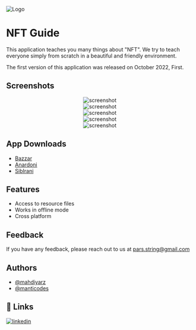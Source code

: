 
![Logo](https://i.postimg.cc/Qd6qgcby/pars-string.png)


# NFT Guide

This application teaches you many things about "NFT".
We try to teach everyone simply from scratch in a beautiful and friendly environment. 

The first version of this application was released on October 2022, First.


## Screenshots
<div align="center"> 
 <img src="https://s.cafebazaar.ir/images/upload/screenshot/com.pars_string.nft_guide-368129438801.jpg" alt="screenshot" />
</div>
<p style="font-size: 0;">&nbsp;</p>
<div align="center"> 
 <img src="https://s.cafebazaar.ir/images/upload/screenshot/com.pars_string.nft_guide-020667970059.jpg" alt="screenshot" />
</div>
<div align="center"> 
 <img src="https://s.cafebazaar.ir/images/upload/screenshot/com.pars_string.nft_guide-449348007233.jpg" alt="screenshot" />
</div>
<p style="font-size: 0;">&nbsp;</p>
<div align="center"> 
 <img src="https://s.cafebazaar.ir/images/upload/screenshot/com.pars_string.nft_guide-970064288623.jpg" alt="screenshot" />
</div>
<div align="center"> 
 <img src="https://s.cafebazaar.ir/images/upload/screenshot/com.pars_string.nft_guide-990751912391.jpg" alt="screenshot" />
</div>
<p style="font-size: 0;">&nbsp;</p>






## App Downloads

 - [Bazzar](https://cafebazaar.ir/app/com.pars_string.nft_guide)
 - [Anardoni](https://anardoni.com/ios/app/PZ2JHDFiu)
 - [SibIrani](https://sibirani.com/apps/nft-guide/)

## Features

- Access to resource files
- Works in offline mode
- Cross platform


## Feedback

If you have any feedback, please reach out to us at pars.string@gmail.com


## Authors

- [@mahdiyarz](https://www.github.com/mahdiyarz)
- [@manticodes](https://www.github.com/manticodes)


## 🔗 Links

[![linkedin](https://img.shields.io/badge/linkedin-0A66C2?style=for-the-badge&logo=linkedin&logoColor=white)](https://www.linkedin.com/company/pars-string)



